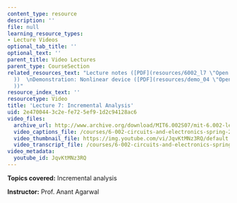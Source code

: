 ```yaml
---
content_type: resource
description: ''
file: null
learning_resource_types:
- Lecture Videos
optional_tab_title: ''
optional_text: ''
parent_title: Video Lectures
parent_type: CourseSection
related_resources_text: "Lecture notes ([PDF](resources/6002_l7 \"Open in a new window.\"\
  ))  \nDemonstration: Nonlinear device ([PDF](resources/demo_04 \"Open in a new window.\"\
  ))"
resource_index_text: ''
resourcetype: Video
title: 'Lecture 7: Incremental Analysis'
uid: 2e470044-3c2e-fe72-5ef9-1d2c94128ac6
video_files:
  archive_url: http://www.archive.org/download/MIT6.002S07/mit-6.002-lec7-25sep2003-220k.mp4
  video_captions_file: /courses/6-002-circuits-and-electronics-spring-2007/fe470e30691f5cd98b40ef1efa3da348_JqvKtMNz3RQ.vtt
  video_thumbnail_file: https://img.youtube.com/vi/JqvKtMNz3RQ/default.jpg
  video_transcript_file: /courses/6-002-circuits-and-electronics-spring-2007/ecb2cd8c1ded230e02409c0ee23126f9_JqvKtMNz3RQ.pdf
video_metadata:
  youtube_id: JqvKtMNz3RQ
---
```


**Topics covered:** Incremental analysis

**Instructor:** Prof. Anant Agarwal